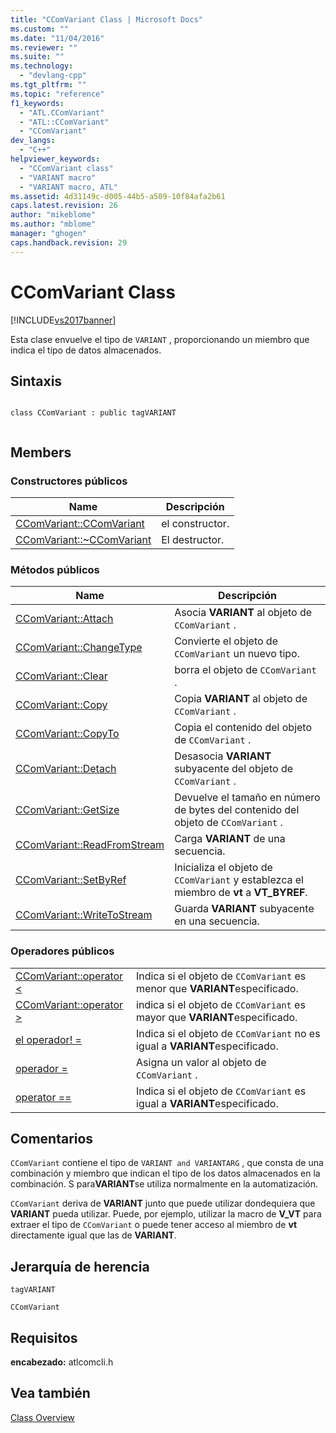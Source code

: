 ```yaml
---
title: "CComVariant Class | Microsoft Docs"
ms.custom: ""
ms.date: "11/04/2016"
ms.reviewer: ""
ms.suite: ""
ms.technology: 
  - "devlang-cpp"
ms.tgt_pltfrm: ""
ms.topic: "reference"
f1_keywords: 
  - "ATL.CComVariant"
  - "ATL::CComVariant"
  - "CComVariant"
dev_langs: 
  - "C++"
helpviewer_keywords: 
  - "CComVariant class"
  - "VARIANT macro"
  - "VARIANT macro, ATL"
ms.assetid: 4d31149c-d005-44b5-a509-10f84afa2b61
caps.latest.revision: 26
author: "mikeblome"
ms.author: "mblome"
manager: "ghogen"
caps.handback.revision: 29
---
```

# CComVariant Class
[!INCLUDE[vs2017banner](../../assembler/inline/includes/vs2017banner.md)]

Esta clase envuelve el tipo de `VARIANT` , proporcionando un miembro que indica el tipo de datos almacenados.  
  
## Sintaxis  
  
```  
  
class CComVariant : public tagVARIANT  
  
```  
  
## Members  
  
### Constructores públicos  
  
|Name|Descripción|  
|----------|-----------------|  
|[CComVariant::CComVariant](../Topic/CComVariant::CComVariant.md)|el constructor.|  
|[CComVariant::~CComVariant](../Topic/CComVariant::~CComVariant.md)|El destructor.|  
  
### Métodos públicos  
  
|Name|Descripción|  
|----------|-----------------|  
|[CComVariant::Attach](../Topic/CComVariant::Attach.md)|Asocia **VARIANT** al objeto de `CComVariant` .|  
|[CComVariant::ChangeType](../Topic/CComVariant::ChangeType.md)|Convierte el objeto de `CComVariant` un nuevo tipo.|  
|[CComVariant::Clear](../Topic/CComVariant::Clear.md)|borra el objeto de `CComVariant` .|  
|[CComVariant::Copy](../Topic/CComVariant::Copy.md)|Copia **VARIANT** al objeto de `CComVariant` .|  
|[CComVariant::CopyTo](../Topic/CComVariant::CopyTo.md)|Copia el contenido del objeto de `CComVariant` .|  
|[CComVariant::Detach](../Topic/CComVariant::Detach.md)|Desasocia **VARIANT** subyacente del objeto de `CComVariant` .|  
|[CComVariant::GetSize](../Topic/CComVariant::GetSize.md)|Devuelve el tamaño en número de bytes del contenido del objeto de `CComVariant` .|  
|[CComVariant::ReadFromStream](../Topic/CComVariant::ReadFromStream.md)|Carga **VARIANT** de una secuencia.|  
|[CComVariant::SetByRef](../Topic/CComVariant::SetByRef.md)|Inicializa el objeto de `CComVariant` y establezca el miembro de **vt** a **VT\_BYREF**.|  
|[CComVariant::WriteToStream](../Topic/CComVariant::WriteToStream.md)|Guarda **VARIANT** subyacente en una secuencia.|  
  
### Operadores públicos  
  
|||  
|-|-|  
|[CComVariant::operator \<](../Topic/CComVariant::operator%20%3C.md)|Indica si el objeto de `CComVariant` es menor que **VARIANT**especificado.|  
|[CComVariant::operator \>](../Topic/CComVariant::operator%20%3E.md)|indica si el objeto de `CComVariant` es mayor que **VARIANT**especificado.|  
|[el operador\! \=](../Topic/CComVariant::operator%20!=.md)|Indica si el objeto de `CComVariant` no es igual a **VARIANT**especificado.|  
|[operador \=](../Topic/CComVariant::operator%20=.md)|Asigna un valor al objeto de `CComVariant` .|  
|[operator \=\=](../Topic/CComVariant::operator%20==.md)|Indica si el objeto de `CComVariant` es igual a **VARIANT**especificado.|  
  
## Comentarios  
 `CComVariant` contiene el tipo de `VARIANT and VARIANTARG` , que consta de una combinación y miembro que indican el tipo de los datos almacenados en la combinación.  S para**VARIANT**se utiliza normalmente en la automatización.  
  
 `CComVariant` deriva de **VARIANT** junto que puede utilizar dondequiera que **VARIANT** pueda utilizar.  Puede, por ejemplo, utilizar la macro de **V\_VT** para extraer el tipo de `CComVariant` o puede tener acceso al miembro de **vt** directamente igual que las de **VARIANT**.  
  
## Jerarquía de herencia  
 `tagVARIANT`  
  
 `CComVariant`  
  
## Requisitos  
 **encabezado:** atlcomcli.h  
  
## Vea también  
 [Class Overview](../../atl/atl-class-overview.md)